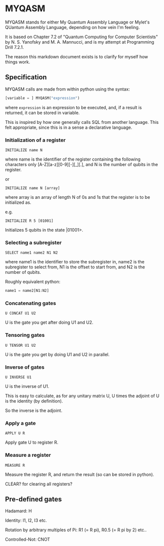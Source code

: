 # MYQASM

MYQASM stands for either My Quantum Assembly Language or Mylet's QUantum Assembly Language, depending on how vein I'm feeling.

It is based on Chapter 7.2 of "Quantum Computing for Computer Scientists" by N. S. Yanofsky and M. A. Mannucci, and is my attempt at Programming Drill 7.2.1.

The reason this markdown document exists is to clarify for myself how things work.

## Specification

MYQASM calls are made from within python using the syntax:

``` python
[variable = ] MYQASM("expression")
```

where `expression` is an expression to be executed, and,
if a result is returned, it can be stored in variable.

This is inspired by how one generally calls SQL from another language.
This felt appropriate, since this is in a sense a declarative language.

### Initialization of a register

``` MYQASM
INITIALIZE name N
```

where name is the identifier of the register containing the following characters only [A-Z][a-z][0-9][-][_][.], and N is the number of qubits in the register.

or

``` MYQASM
INITIALIZE name N [array]
```

where array is an array of length N of 0s and 1s that the register is to be initialized as.

e.g.

``` MYQASM
INITIALIZE R 5 [01001]
```

Initializes 5 qubits in the state |01001>.

### Selecting a subregister

``` MYQASM
SELECT name1 name2 N1 N2
```

where name1 is the identifier to store the subregister in, name2 is the subregister to select from, N1 is the offset to start from, and N2 is the number of qubits.

Roughly equivalent python:

``` python
name1 = name2[N1:N2]
```

### Concatenating gates

``` MYQASM
U CONCAT U1 U2
```

U is the gate you get after doing U1 and U2.

### Tensoring gates

``` MYQASM
U TENSOR U1 U2
```

U is the gate you get by doing U1 and U2 in parallel.

### Inverse of gates

``` MYQASM
U INVERSE U1
```

U is the inverse of U1.

This is easy to calculate, as for any unitary matrix U, U times the adjoint of U is the identity (by definition).

So the inverse is the adjoint.

### Apply a gate

```MYQASM
APPLY U R
```

Apply gate U to register R.

### Measure a register

```MYQASM
MEASURE R
```

Measure the register R, and return the result (so can be stored in python).

CLEAR? for clearing all registers?

## Pre-defined gates

Hadamard: H

Identity: I1, I2, I3 etc.

Rotation by arbitrary multiples of Pi: R1 (= R pi), R0.5 (= R pi by 2) etc..

Controlled-Not: CNOT
